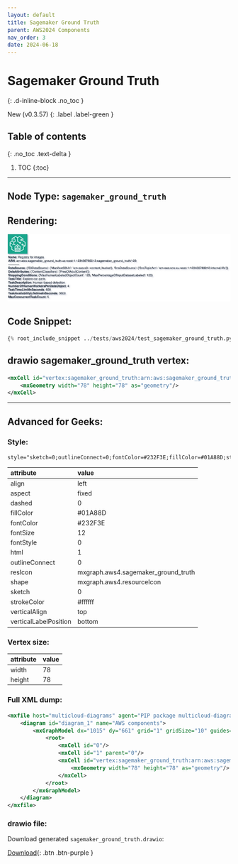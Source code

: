 ```yaml
---
layout: default
title: Sagemaker Ground Truth
parent: AWS2024 Components
nav_order: 3
date: 2024-06-18
---
```


# Sagemaker Ground Truth
{: .d-inline-block .no_toc }

New (v0.3.57)
{: .label .label-green }

## Table of contents
{: .no_toc .text-delta }

1. TOC
{:toc}

---


## Node Type: ``sagemaker_ground_truth``

## Rendering:

![lambda](output/jpg/sagemaker_ground_truth.jpg)

## Code Snippet:

```python
{% root_include_snippet ../tests/aws2024/test_sagemaker_ground_truth.py %}
```

## drawio sagemaker_ground_truth vertex:

```xml
<mxCell id="vertex:sagemaker_ground_truth:arn:aws:sagemaker_ground_truth:us-west-1:123456789012:sagemaker_ground_truth/123" parent="1" vertex="1">
    <mxGeometry width="78" height="78" as="geometry"/>
</mxCell>
```
---

## Advanced for Geeks:

### Style:
```html
style="sketch=0;outlineConnect=0;fontColor=#232F3E;fillColor=#01A88D;strokeColor=#ffffff;dashed=0;verticalLabelPosition=bottom;verticalAlign=top;align=left;html=1;fontSize=12;fontStyle=0;aspect=fixed;shape=mxgraph.aws4.resourceIcon;resIcon=mxgraph.aws4.sagemaker_ground_truth;"
```

| attribute | value |
|:----------|:------|
|align| left |
|aspect| fixed |
|dashed| 0 |
|fillColor| #01A88D |
|fontColor| #232F3E |
|fontSize| 12 |
|fontStyle| 0 |
|html| 1 |
|outlineConnect| 0 |
|resIcon| mxgraph.aws4.sagemaker_ground_truth |
|shape| mxgraph.aws4.resourceIcon |
|sketch| 0 |
|strokeColor| #ffffff |
|verticalAlign| top |
|verticalLabelPosition| bottom |

### Vertex size:

| attribute | value |
|:---------|:-----------|
| width    | 78  |
| height   |78|

### Full XML dump:
```xml
<mxfile host="multicloud-diagrams" agent="PIP package multicloud-diagrams. Generate resources in draw.io compatible format for Cloud infrastructure. Copyrights @ Roman Tsypuk 2023. MIT license." type="MultiCloud">
    <diagram id="diagram_1" name="AWS components">
        <mxGraphModel dx="1015" dy="661" grid="1" gridSize="10" guides="1" tooltips="1" connect="1" arrows="1" fold="1" page="1" pageScale="1" pageWidth="850" pageHeight="1100" math="0" shadow="1">
            <root>
                <mxCell id="0"/>
                <mxCell id="1" parent="0"/>
                <mxCell id="vertex:sagemaker_ground_truth:arn:aws:sagemaker_ground_truth:us-west-1:123456789012:sagemaker_ground_truth/123" value="&lt;b&gt;Name&lt;/b&gt;: Registry for images&lt;BR&gt;&lt;b&gt;ARN&lt;/b&gt;: arn:aws:sagemaker_ground_truth:us-west-1:123456789012:sagemaker_ground_truth/123&lt;BR&gt;-----------&lt;BR&gt;&lt;b&gt;DataSource&lt;/b&gt;: {'S3DataSource': {'ManifestS3Uri': 'arn:aws:s3:::content_bucket'}, 'SnsDataSource': {'SnsTopicArn': 'arn:aws:sns:eu-west-1:123456789012:internal.fifo'}}&lt;BR&gt;&lt;b&gt;DataAttributes&lt;/b&gt;: {'ContentClassifiers': ['FreeOfAdultContent']}&lt;BR&gt;&lt;b&gt;StoppingConditions&lt;/b&gt;: {'MaxHumanLabeledObjectCount': 123, 'MaxPercentageOfInputDatasetLabeled': 123}&lt;BR&gt;&lt;b&gt;TaskTitle&lt;/b&gt;: Explore car parts&lt;BR&gt;&lt;b&gt;TaskDescription&lt;/b&gt;: Human-based detection&lt;BR&gt;&lt;b&gt;NumberOfHumanWorkersPerDataObject&lt;/b&gt;: 4&lt;BR&gt;&lt;b&gt;TaskTimeLimitInSeconds&lt;/b&gt;: 600&lt;BR&gt;&lt;b&gt;TaskAvailabilityLifetimeInSeconds&lt;/b&gt;: 3600&lt;BR&gt;&lt;b&gt;MaxConcurrentTaskCount&lt;/b&gt;: 5" style="sketch=0;outlineConnect=0;fontColor=#232F3E;fillColor=#01A88D;strokeColor=#ffffff;dashed=0;verticalLabelPosition=bottom;verticalAlign=top;align=left;html=1;fontSize=12;fontStyle=0;aspect=fixed;shape=mxgraph.aws4.resourceIcon;resIcon=mxgraph.aws4.sagemaker_ground_truth;" parent="1" vertex="1">
                    <mxGeometry width="78" height="78" as="geometry"/>
                </mxCell>
            </root>
        </mxGraphModel>
    </diagram>
</mxfile>
```

### drawio file:

Download generated ``sagemaker_ground_truth.drawio``:

[Download](output/drawio/sagemaker_ground_truth.drawio){: .btn .btn-purple }